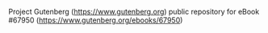 Project Gutenberg (https://www.gutenberg.org) public repository for
eBook #67950 (https://www.gutenberg.org/ebooks/67950)
